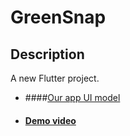 # GreenSnap
## Description

A new Flutter project.

- ####[Our app UI model](https://www.figma.com/proto/381nvyLBOfs9h414cxpLwG/GreenSnap_Hackathon?page-id=0%3A1&node-id=395%3A40&viewport=-2030%2C105%2C0.6753939390182495&scaling=scale-down)

- #### [Demo video](https://youtu.be/-coIcUsSMg8)
